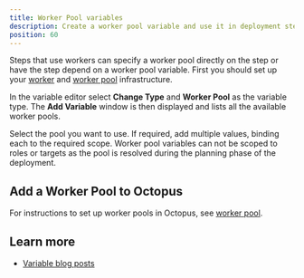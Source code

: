 ```yaml
---
title: Worker Pool variables
description: Create a worker pool variable and use it in deployment steps
position: 60
---
```


Steps that use workers can specify a worker pool directly on the step or have the step depend on a worker pool variable.  First you should set up your [worker](/docs/infrastructure/workers/index.md) and [worker pool](/docs/infrastructure/workers/worker-pools.md) infrastructure.

In the variable editor select **Change Type** and **Worker Pool** as the variable type.  The **Add Variable** window is then displayed and lists all the available worker pools.

Select the pool you want to use.  If required, add multiple values, binding each to the required scope. Worker pool variables can not be scoped to roles or targets as the pool is resolved during the planning phase of the deployment.

## Add a Worker Pool to Octopus

For instructions to set up worker pools in Octopus, see [worker pool](/docs/infrastructure/workers/worker-pools.md).

## Learn more

- [Variable blog posts](https://www.octopus.com/blog/tag/variables)